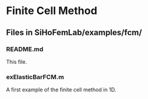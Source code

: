 # Finite Cell Method

## Files in SiHoFemLab/examples/fcm/ ##

### README.md ###
This file.

### exElasticBarFCM.m ###
A first example of the finite cell method in 1D. 

